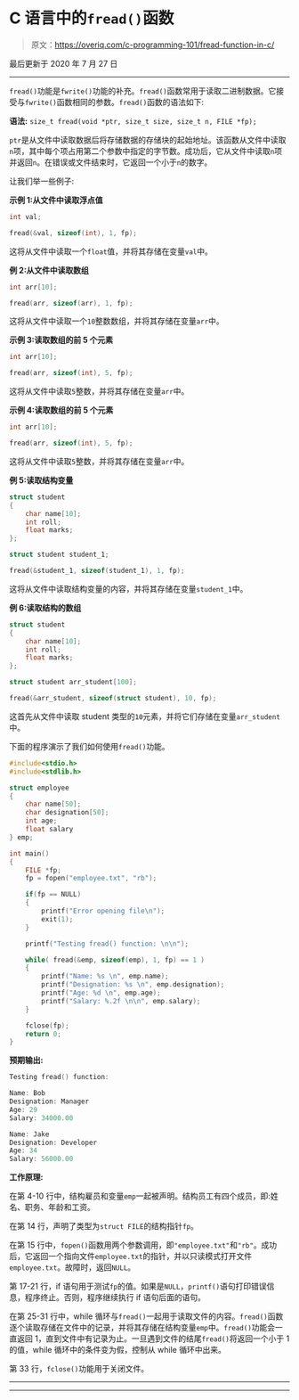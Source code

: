 # C 语言中的`fread()`函数

> 原文：<https://overiq.com/c-programming-101/fread-function-in-c/>

最后更新于 2020 年 7 月 27 日

* * *

`fread()`功能是`fwrite()`功能的补充。`fread()`函数常用于读取二进制数据。它接受与`fwrite()`函数相同的参数。`fread()`函数的语法如下:

**语法:** `size_t fread(void *ptr, size_t size, size_t n, FILE *fp);`

`ptr`是从文件中读取数据后将存储数据的存储块的起始地址。该函数从文件中读取`n`项，其中每个项占用第二个参数中指定的字节数。成功后，它从文件中读取`n`项并返回`n`。在错误或文件结束时，它返回一个小于`n`的数字。

让我们举一些例子:

**示例 1:从文件中读取浮点值**

```c
int val;

fread(&val, sizeof(int), 1, fp);

```

这将从文件中读取一个`float`值，并将其存储在变量`val`中。

**例 2:从文件中读取数组**

```c
int arr[10];

fread(arr, sizeof(arr), 1, fp);

```

这将从文件中读取一个`10`整数数组，并将其存储在变量`arr`中。

**示例 3:读取数组的前 5 个元素**

```c
int arr[10];

fread(arr, sizeof(int), 5, fp);

```

这将从文件中读取`5`整数，并将其存储在变量`arr`中。

**示例 4:读取数组的前 5 个元素**

```c
int arr[10];

fread(arr, sizeof(int), 5, fp);

```

这将从文件中读取`5`整数，并将其存储在变量`arr`中。

**例 5:读取结构变量**

```c
struct student
{
    char name[10];
    int roll;
    float marks;
};

struct student student_1;

fread(&student_1, sizeof(student_1), 1, fp);

```

这将从文件中读取结构变量的内容，并将其存储在变量`student_1`中。

**例 6:读取结构的数组**

```c
struct student
{
    char name[10];
    int roll;
    float marks;
};

struct student arr_student[100];

fread(&arr_student, sizeof(struct student), 10, fp);

```

这首先从文件中读取 student 类型的`10`元素，并将它们存储在变量`arr_student`中。

下面的程序演示了我们如何使用`fread()`功能。

```c
#include<stdio.h>
#include<stdlib.h>

struct employee
{
    char name[50];
    char designation[50];
    int age;
    float salary
} emp;

int main()
{
    FILE *fp;
    fp = fopen("employee.txt", "rb");

    if(fp == NULL)
    {
        printf("Error opening file\n");
        exit(1);
    }

    printf("Testing fread() function: \n\n");

    while( fread(&emp, sizeof(emp), 1, fp) == 1 )
    {
        printf("Name: %s \n", emp.name);
        printf("Designation: %s \n", emp.designation);
        printf("Age: %d \n", emp.age);
        printf("Salary: %.2f \n\n", emp.salary);
    }

    fclose(fp);
    return 0;
}

```

**预期输出:**

```c
Testing fread() function:

Name: Bob
Designation: Manager
Age: 29
Salary: 34000.00

Name: Jake
Designation: Developer
Age: 34
Salary: 56000.00

```

**工作原理:**

在第 4-10 行中，结构雇员和变量`emp`一起被声明。结构员工有四个成员，即:姓名、职务、年龄和工资。

在第 14 行，声明了类型为`struct FILE`的结构指针`fp`。

在第 15 行中，`fopen()`函数用两个参数调用，即`"employee.txt"`和`"rb"`。成功后，它返回一个指向文件`employee.txt`的指针，并以只读模式打开文件`employee.txt`。故障时，返回`NULL`。

第 17-21 行，if 语句用于测试`fp`的值。如果是`NULL`，`printf()`语句打印错误信息，程序终止。否则，程序继续执行 if 语句后面的语句。

在第 25-31 行中，while 循环与`fread()`一起用于读取文件的内容。`fread()`函数逐个读取存储在文件中的记录，并将其存储在结构变量`emp`中。`fread()`功能会一直返回 1，直到文件中有记录为止。一旦遇到文件的结尾`fread()`将返回一个小于 1 的值，while 循环中的条件变为假，控制从 while 循环中出来。

第 33 行，`fclose()`功能用于关闭文件。

* * *

* * *